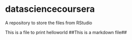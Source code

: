# datasciencecoursera
A repository to store the files from RStudio 

This is a file to print helloworld
##This is a markdown file##
